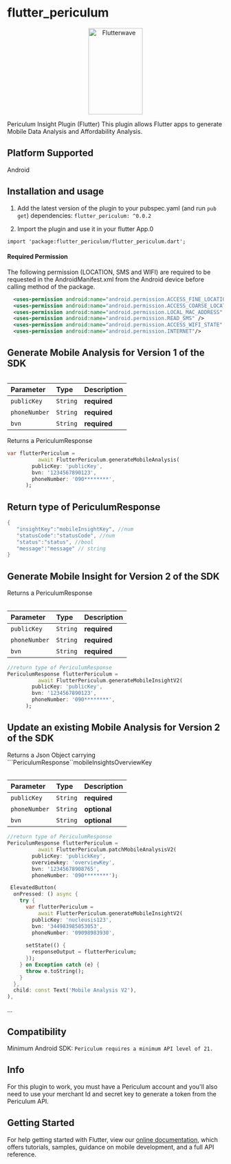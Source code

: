 # flutter_periculum
<p align="center">
    <img title="Flutterwave" height="200" src="https://www.periculum.io/wp-content/uploads/2020/11/logo1.png" width="50%"/>
</p>

Periculum Insight Plugin (Flutter)
This plugin allows Flutter apps to generate Mobile Data Analysis and Affordability Analysis.

## Platform Supported
Android

## Installation and usage
1. Add the latest version of the plugin to your pubspec.yaml (and run `pub get`)
dependencies:
    `flutter_periculum: ^0.0.2`

2. Import  the plugin and use it in your flutter App.0

`import 'package:flutter_periculum/flutter_periculum.dart';`

#### Required Permission 
The following permission (LOCATION, SMS and WIFI) are required to be requested in the AndroidManifest.xml from the Android device before calling method of the package. 

```xml
  <uses-permission android:name="android.permission.ACCESS_FINE_LOCATION" />
  <uses-permission android:name="android.permission.ACCESS_COARSE_LOCATION" />
  <uses-permission android:name="android.permission.LOCAL_MAC_ADDRESS" />
  <uses-permission android:name="android.permission.READ_SMS" />
  <uses-permission android:name="android.permission.ACCESS_WIFI_STATE" />
  <uses-permission android:name="android.permission.INTERNET"/> 
```


## Generate Mobile Analysis for Version 1 of the SDK

###### 
| Parameter | Type     | Description                |
| :-------- | :------- | :------------------------- |
| `publicKey` | `String` | **required**  |
| `phoneNumber` | `String` | **required** |
| `bvn` | `String` | **required** |

Returns a PericulumResponse 

```dart 
var flutterPericulum =
          await FlutterPericulum.generateMobileAnalysis(
        publicKey: 'publicKey',
        bvn: '1234567890123',
        phoneNumber: '090********',
      );
```

## Return type of PericulumResponse

```dart 
{
   "insightKey":"mobileInsightKey", //num
   "statusCode":"statusCode", //num
   "status":"status", //bool
   "message":"message" // string
}
```

## Generate Mobile Insight for Version 2 of the SDK

Returns a PericulumResponse
###### 
| Parameter | Type     | Description                |
| :-------- | :------- | :------------------------- |
| `publicKey` | `String` | **required**  |
| `phoneNumber` | `String` | **required** |
| `bvn` | `String` | **required** |

```dart
//return type of PericulumResponse 
PericulumResponse flutterPericulum =
          await FlutterPericulum.generateMobileInsightV2(
        publicKey: 'publicKey',
        bvn: '1234567890123',
        phoneNumber: '090********',
      );
```

## Update an existing Mobile Analysis for Version 2 of the SDK


Returns a Json Object carrying ```PericulumResponse``mobileInsightsOverviewKey 
###### 
| Parameter | Type     | Description                |
| :-------- | :------- | :------------------------- |
| `publicKey` | `String` | **required**  |
| `phoneNumber` | `String` | **optional** |
| `bvn` | `String` | **optional** |

```dart
//return type of PericulumResponse 
PericulumResponse flutterPericulum =
          await FlutterPericulum.patchMobileAnalysisV2(
        publicKey: 'publickKey',
        overviewkey: 'overviewKey',
        bvn: '12345678908765',
        phoneNumber: '090********');
```


```dart
 ElevatedButton(
  onPressed: () async {
    try {
      var flutterPericulum =
          await FlutterPericulum.generateMobileInsightV2(
        publicKey: 'nucleusis123',
        bvn: '344983985053053',
        phoneNumber: '09098983930',
  
      setState(() {
        responseOutput = flutterPericulum;
      });
    } on Exception catch (e) {
      throw e.toString();
    }
  },
  child: const Text('Mobile Analysis V2'),
),
```
...
## Compatibility
Minimum Android SDK: `Periculum requires a minimum API level of 21.`

## Info
For this plugin to work, you must have a Periculum account and you'll also need to use your merchant Id and secret key to generate a token from the Periculum API.


## Getting Started
For help getting started with Flutter, view our
[online documentation](https://flutter.dev/docs), which offers tutorials,
samples, guidance on mobile development, and a full API reference.

